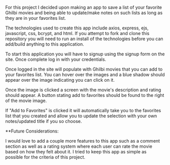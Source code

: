 For this project I decided upon making an app to save a list of your favorite Ghilbi movies and being able to update/make notes on such lists as long as they are in your favorites list.

The technologies used to create this app include axios, express, ejs, javascript, css, bcrypt, and html. If you attempt to fork and clone this repository you will need to run an install of the technologies before you can add/build anything to this application.

To start this application you will have to signup using the signup form on the site. Once complete log in with your credentials.

Once logged in the site will populate with Ghilbi movies that you can add to your favorites list. You can hover over the images and a blue shadow should appear over the image indicating you can click on it.

Once the image is clicked a screen with the movie's description and rating should appear. A button stating add to favorites should be found to the right of the movie image. 

If "Add to Favorites" is clicked it will automatically take you to the favorites list that you created and allow you to update the selection with your own notes/updated title if you so choose.

**Future Considerations:

I would love to add a couple more features to this app such as a comment section as well as a rating system where each user can rate the movie based on how they felt about it. I tried to keep this app as simple as possible for the criteria of this project.